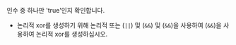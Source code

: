 인수 중 하나만 'true'인지 확인합니다.

- 논리적 xor를 생성하기 위해 논리적 또는 (`||`) 및 (`&&`) 및 (`&&`)을 사용하여 (`&&`)을 사용하여 논리적 xor를 생성하십시오.